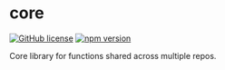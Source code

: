 # core
[![GitHub license](https://img.shields.io/github/license/openbible-io/core?style=for-the-badge)](./LICENSE)
[![npm version](https://img.shields.io/npm/v/@openbible/core.svg?style=for-the-badge)](https://www.npmjs.com/package/@openbible/core)


Core library for functions shared across multiple repos.

